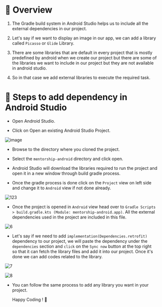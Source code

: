 # :rocket: Overview
1. The Gradle build system in Android Studio helps us to include all the external dependencies in our project.

2. Let's say if we want to display an image in our app, we can add a library called `Picasso` or `Glide` Library.
 
3. There are some libraries that are default in every project that is mostly predefined by android when we create our project but there are some of the libraries we want to include in our project but they are not available in android studio.

4. So in that case we add external libraries to execute the required task. 

# :rocket: Steps to add dependency in Android Studio

- Open Android Studio.

- Click on Open an existing Android Studio Project.

![image](https://user-images.githubusercontent.com/76740999/178974122-f4c1c6c6-9b56-4ae1-8cf5-62ac6d442cd2.png)

- Browse to the directory where you cloned the project.

- Select the `mentorship-android` directory and click open.

- Android Studio will download the libraries required to run the project and open it in a new window through build gradle process.

- Once the gradle process is done click on the `Project` view on left side and change it to `Android` view if not done already. 

![123](https://user-images.githubusercontent.com/76740999/178977948-906642ec-a63b-424b-baf9-f37bb0abb13f.png)
 
- Once the project is opened in `Android` view head over to `Gradle Scripts > build.gradle.kts (Module: mentorship-android.app)`. All the external dependencies used in the project are included in this file.
 
![6](https://user-images.githubusercontent.com/76740999/178975230-30076def-9099-4ae4-8f7d-5c438c6df704.png)

- Let's say if we need to add `implementation(Dependencies.retrofit)` dependency to our project, we will paste the dependency under the `dependencies` section and `click` on the `Sync now` button at the top right so that it can fetch the library files and add it into our project. Once it's done we can add codes related to the library.

![7](https://user-images.githubusercontent.com/76740999/178977117-dd9c7161-1130-40a8-ab61-6fe4370f531e.png)

![8](https://user-images.githubusercontent.com/76740999/178977151-4e52133b-f1e1-4c50-972f-ad31547c410f.png)

- You can follow the same process to add any library you want in your project.

  Happy Coding ! 🎉
